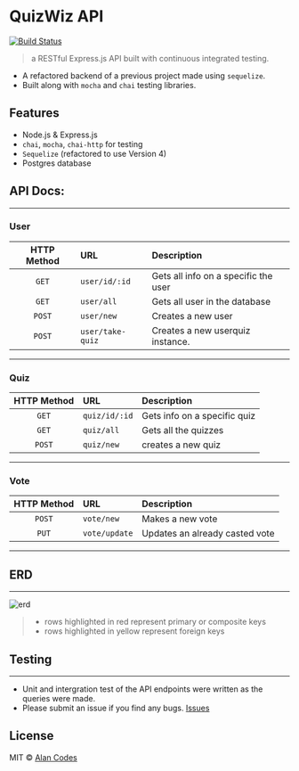# QuizWiz API
[![Build Status](https://travis-ci.org/thechutrain/quizwizAPI.svg?branch=master)](https://travis-ci.org/thechutrain/quizwizAPI)

> a RESTful Express.js API built with continuous integrated testing.

- A refactored backend of a previous project made using `sequelize`.
- Built along with `mocha` and `chai` testing libraries.

## Features
- Node.js & Express.js
- `chai`, `mocha`, `chai-http` for testing
-  `Sequelize` (refactored to use Version 4)
- Postgres database


## API Docs:
----------------------

### User

| HTTP Method | URL | Description |
| :---:         | :------        | :------            |
|  `GET`         | `user/id/:id`        |      Gets all info on a specific the user |
| `GET`     |  `user/all`      | Gets all user in the database |
| `POST`     |  `user/new`      | Creates a new user |
| `POST`     |  `user/take-quiz`      | Creates a new userquiz instance. |

---------------
### Quiz

| HTTP Method | URL | Description |
| :---:         | :------        | :------            |
| `GET`     |  `quiz/id/:id`      | Gets info on a specific quiz |
| `GET`     |  `quiz/all`      | Gets all the quizzes |
| `POST`     |  `quiz/new`      | creates a new quiz |

---------------
### Vote

| HTTP Method | URL | Description |
| :---:         | :------        | :------            |
| `POST`  |  `vote/new`      | Makes a new vote|
| `PUT`   |  `vote/update`      | Updates an already casted vote |

---------------


## ERD
----------------------

![erd](.notes/quizwizERD1.png)
> - rows highlighted in red represent primary or composite keys
> - rows highlighted in yellow represent foreign keys


## Testing
----------------------
- Unit and intergration test of the API endpoints were written as the queries were made.
- Please submit an issue if you find any bugs. [Issues](https://github.com/thechutrain/quizwiz/issues)


## License
MIT © [Alan Codes](https://alancodes.com)

